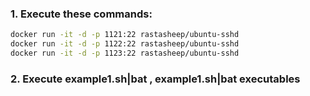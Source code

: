### 1. Execute these commands:
```bash
docker run -it -d -p 1121:22 rastasheep/ubuntu-sshd
docker run -it -d -p 1122:22 rastasheep/ubuntu-sshd
docker run -it -d -p 1123:22 rastasheep/ubuntu-sshd
```

### 2. Execute example1.sh|bat , example1.sh|bat executables